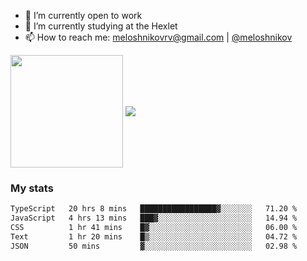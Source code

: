 <!-- ## Hi there, I'm Roman Meloshnikov 👋 -->

<!-- !
[image](https://www.codewars.com/users/meloshnikov/badges/small?theme=light)<br> -->

<!--
Here are some ideas to get you started:

- 🧰 I’m currently open to work
- 👯 I’m looking to collaborate on ...
- 🤔 I’m looking for help with ...
- 💬 Ask me about ...
- 📫 How to reach me: meloshnikov
- 😄 Pronouns: ...
- ⚡ Fun fact: ...
-->

- 🧰 I’m currently open to work
- 🌱 I’m currently studying at the Hexlet
- 📫 How to reach me: meloshnikovrv@gmail.com | [@meloshnikov](https://telegram.me/meloshnikov)

<span>
<a>
<img align="center" height="180em" src="https://github-readme-stats.vercel.app/api?username=meloshnikov&show_icons=true&hide_border=true&&count_private=true&include_all_commits=true" />
</a>
<a>
<img align="center" src="https://github-readme-stats.vercel.app/api/top-langs/?username=meloshnikov&layout=compact&hide_border=true" />
</a>
</span>


### My stats
<!--START_SECTION:waka-->

```txt
TypeScript   20 hrs 8 mins   █████████████████▓░░░░░░░   71.20 %
JavaScript   4 hrs 13 mins   ███▓░░░░░░░░░░░░░░░░░░░░░   14.94 %
CSS          1 hr 41 mins    █▓░░░░░░░░░░░░░░░░░░░░░░░   06.00 %
Text         1 hr 20 mins    █▒░░░░░░░░░░░░░░░░░░░░░░░   04.72 %
JSON         50 mins         ▓░░░░░░░░░░░░░░░░░░░░░░░░   02.98 %
```

<!--END_SECTION:waka-->

